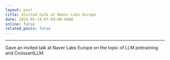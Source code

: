 ```yaml
---
layout: post
title: Invited talk at Naver Labs Europe
date: 2024-05-14 07:59:00-0400
inline: false
related_posts: false
---
```


***

Gave an invited talk at Naver Labs Europe on the topic of LLM pretraining and CroissantLLM.
